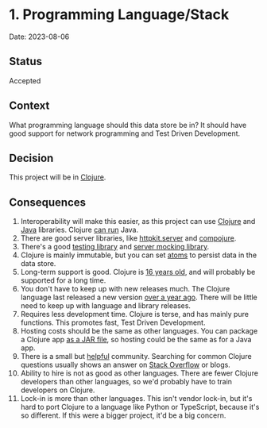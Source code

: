 # 1. Programming Language/Stack
Date: 2023-08-06

## Status
Accepted

## Context
What programming language should this data store be in? It should have good support for network programming and Test Driven Development.

## Decision
This project will be in [Clojure](https://clojure.org/).

## Consequences
1. Interoperability will make this easier, as this project can use [Clojure](https://redis.io/resources/clients/#clojure) and [Java](https://redis.io/resources/clients/) libraries. Clojure [can run](https://clojure.org/reference/java_interop) Java.
1. There are good server libraries, like [httpkit.server](https://http-kit.github.io/http-kit/org.httpkit.server.html) and [compojure](http://weavejester.github.io/compojure/compojure.core.html).
1. There's a good [testing library](https://clojure.github.io/clojure/clojure.test-api.html) and [server mocking library](https://github.com/ring-clojure/ring-mock).
1. Clojure is mainly immutable, but you can set [atoms](https://clojure.org/reference/atoms) to persist data in the data store.
1. Long-term support is good. Clojure is [16 years old](https://en.wikipedia.org/wiki/Clojure), and will probably be supported for a long time.
1. You don't have to keep up with new releases much. The Clojure language last released a new version [over a year ago](https://clojure.org/releases/downloads). There will be little need to keep up with language and library releases.
1. Requires less development time. Clojure is terse, and has mainly pure functions. This promotes fast, Test Driven Development.
1. Hosting costs should be the same as other languages. You can package a Clojure app [as a JAR file](https://www.braveclojure.com/java/), so hosting could be the same as for a Java app.
1. There is a small but [helpful](https://clojure.org/news/2022/06/02/state-of-clojure-2022) community. Searching for common Clojure questions usually shows an answer on [Stack Overflow](https://stackoverflow.com/) or blogs.
1. Ability to hire is not as good as other languages. There are fewer Clojure developers than other languages, so we'd probably have to train developers on Clojure.
1. Lock-in is more than other languages. This isn't vendor lock-in, but it's hard to port Clojure to a language like Python or TypeScript, because it's so different. If this were a bigger project, it'd be a big concern.
